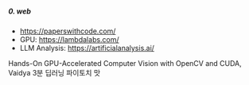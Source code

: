 ##### 0. web
- https://paperswithcode.com/
- GPU: https://lambdalabs.com/
- LLM Analysis: https://artificialanalysis.ai/

Hands-On GPU-Accelerated Computer Vision with OpenCV and CUDA, Vaidya
3분 딥러닝 파이토치 맛
